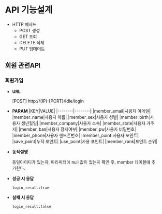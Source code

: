 # API 기능설계

* HTTP 메서드
    * POST 생성
    * GET 조회
    * DELETE 삭제
    * PUT 업데이트
## 회원 관련API

### 회원가입

* **URL**

    [POST] http://{IP}:{PORT}/Idle/login

* **PARAM**
    |KEY|VALUE|
    |--------|--------|
    |member_email|사용자 이메일|
    |member_name|사용자 이름|
    |member_sex|사용자 성별|
    |member_birth|사용자 생년월일|
    |member_company|사용자 소속|
    |member_state|사용자 거주지|
    |member_ban|사용자 정지여부|
    |member_pw|사용자 비밀번호|
    |member_phone|사용자 핸드폰번호|
    |member_point|사용자 포인트|
    |save_point|누적 포인트|
    |use_point|사용 포인트|
    |member_rank|포인트 순위|

* **동작설명**

    동일아이디가 있는지, 파라미터에 null 값이 있는지 확인 후, member 테이블에 추가한다.

* **성공 시 응답**

    `login_result:true`

* **실패 시 응답**

    `login_result:false`
